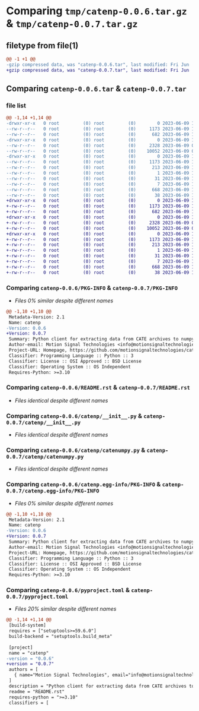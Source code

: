 # Comparing `tmp/catenp-0.0.6.tar.gz` & `tmp/catenp-0.0.7.tar.gz`

## filetype from file(1)

```diff
@@ -1 +1 @@
-gzip compressed data, was "catenp-0.0.6.tar", last modified: Fri Jun  9 13:50:16 2023, max compression
+gzip compressed data, was "catenp-0.0.7.tar", last modified: Fri Jun  9 13:52:28 2023, max compression
```

## Comparing `catenp-0.0.6.tar` & `catenp-0.0.7.tar`

### file list

```diff
@@ -1,14 +1,14 @@
-drwxr-xr-x   0 root         (0) root         (0)        0 2023-06-09 13:50:16.517399 catenp-0.0.6/
--rw-r--r--   0 root         (0) root         (0)     1173 2023-06-09 13:50:16.512562 catenp-0.0.6/PKG-INFO
--rw-r--r--   0 root         (0) root         (0)      682 2023-06-09 11:05:06.000000 catenp-0.0.6/README.rst
-drwxr-xr-x   0 root         (0) root         (0)        0 2023-06-09 13:50:16.424805 catenp-0.0.6/catenp/
--rw-r--r--   0 root         (0) root         (0)     2328 2023-06-09 09:37:10.000000 catenp-0.0.6/catenp/__init__.py
--rw-r--r--   0 root         (0) root         (0)    10052 2023-06-09 09:37:58.000000 catenp-0.0.6/catenp/catenumpy.py
-drwxr-xr-x   0 root         (0) root         (0)        0 2023-06-09 13:50:16.499312 catenp-0.0.6/catenp.egg-info/
--rw-r--r--   0 root         (0) root         (0)     1173 2023-06-09 13:50:16.000000 catenp-0.0.6/catenp.egg-info/PKG-INFO
--rw-r--r--   0 root         (0) root         (0)      213 2023-06-09 13:50:16.000000 catenp-0.0.6/catenp.egg-info/SOURCES.txt
--rw-r--r--   0 root         (0) root         (0)        1 2023-06-09 13:50:16.000000 catenp-0.0.6/catenp.egg-info/dependency_links.txt
--rw-r--r--   0 root         (0) root         (0)       31 2023-06-09 13:50:16.000000 catenp-0.0.6/catenp.egg-info/requires.txt
--rw-r--r--   0 root         (0) root         (0)        7 2023-06-09 13:50:16.000000 catenp-0.0.6/catenp.egg-info/top_level.txt
--rw-r--r--   0 root         (0) root         (0)      668 2023-06-09 13:50:10.000000 catenp-0.0.6/pyproject.toml
--rw-r--r--   0 root         (0) root         (0)       38 2023-06-09 13:50:16.520477 catenp-0.0.6/setup.cfg
+drwxr-xr-x   0 root         (0) root         (0)        0 2023-06-09 13:52:28.669808 catenp-0.0.7/
+-rw-r--r--   0 root         (0) root         (0)     1173 2023-06-09 13:52:28.665359 catenp-0.0.7/PKG-INFO
+-rw-r--r--   0 root         (0) root         (0)      682 2023-06-09 11:05:06.000000 catenp-0.0.7/README.rst
+drwxr-xr-x   0 root         (0) root         (0)        0 2023-06-09 13:52:28.588952 catenp-0.0.7/catenp/
+-rw-r--r--   0 root         (0) root         (0)     2328 2023-06-09 09:37:10.000000 catenp-0.0.7/catenp/__init__.py
+-rw-r--r--   0 root         (0) root         (0)    10052 2023-06-09 09:37:58.000000 catenp-0.0.7/catenp/catenumpy.py
+drwxr-xr-x   0 root         (0) root         (0)        0 2023-06-09 13:52:28.654511 catenp-0.0.7/catenp.egg-info/
+-rw-r--r--   0 root         (0) root         (0)     1173 2023-06-09 13:52:28.000000 catenp-0.0.7/catenp.egg-info/PKG-INFO
+-rw-r--r--   0 root         (0) root         (0)      213 2023-06-09 13:52:28.000000 catenp-0.0.7/catenp.egg-info/SOURCES.txt
+-rw-r--r--   0 root         (0) root         (0)        1 2023-06-09 13:52:28.000000 catenp-0.0.7/catenp.egg-info/dependency_links.txt
+-rw-r--r--   0 root         (0) root         (0)       31 2023-06-09 13:52:28.000000 catenp-0.0.7/catenp.egg-info/requires.txt
+-rw-r--r--   0 root         (0) root         (0)        7 2023-06-09 13:52:28.000000 catenp-0.0.7/catenp.egg-info/top_level.txt
+-rw-r--r--   0 root         (0) root         (0)      668 2023-06-09 13:52:18.000000 catenp-0.0.7/pyproject.toml
+-rw-r--r--   0 root         (0) root         (0)       38 2023-06-09 13:52:28.672468 catenp-0.0.7/setup.cfg
```

### Comparing `catenp-0.0.6/PKG-INFO` & `catenp-0.0.7/PKG-INFO`

 * *Files 0% similar despite different names*

```diff
@@ -1,10 +1,10 @@
 Metadata-Version: 2.1
 Name: catenp
-Version: 0.0.6
+Version: 0.0.7
 Summary: Python client for extracting data from CATE archives to numpy arrays
 Author-email: Motion Signal Technologies <info@motionsignaltechnologies.com>
 Project-URL: Homepage, https://github.com/motionsignaltechnologies/cate-numpy
 Classifier: Programming Language :: Python :: 3
 Classifier: License :: OSI Approved :: BSD License
 Classifier: Operating System :: OS Independent
 Requires-Python: >=3.10
```

### Comparing `catenp-0.0.6/README.rst` & `catenp-0.0.7/README.rst`

 * *Files identical despite different names*

### Comparing `catenp-0.0.6/catenp/__init__.py` & `catenp-0.0.7/catenp/__init__.py`

 * *Files identical despite different names*

### Comparing `catenp-0.0.6/catenp/catenumpy.py` & `catenp-0.0.7/catenp/catenumpy.py`

 * *Files identical despite different names*

### Comparing `catenp-0.0.6/catenp.egg-info/PKG-INFO` & `catenp-0.0.7/catenp.egg-info/PKG-INFO`

 * *Files 0% similar despite different names*

```diff
@@ -1,10 +1,10 @@
 Metadata-Version: 2.1
 Name: catenp
-Version: 0.0.6
+Version: 0.0.7
 Summary: Python client for extracting data from CATE archives to numpy arrays
 Author-email: Motion Signal Technologies <info@motionsignaltechnologies.com>
 Project-URL: Homepage, https://github.com/motionsignaltechnologies/cate-numpy
 Classifier: Programming Language :: Python :: 3
 Classifier: License :: OSI Approved :: BSD License
 Classifier: Operating System :: OS Independent
 Requires-Python: >=3.10
```

### Comparing `catenp-0.0.6/pyproject.toml` & `catenp-0.0.7/pyproject.toml`

 * *Files 20% similar despite different names*

```diff
@@ -1,14 +1,14 @@
 [build-system]
 requires = ["setuptools>=59.6.0"]
 build-backend = "setuptools.build_meta"
 
 [project]
 name = "catenp"
-version = "0.0.6"
+version = "0.0.7"
 authors = [
   { name="Motion Signal Technologies", email="info@motionsignaltechnologies.com" },
 ]
 description = "Python client for extracting data from CATE archives to numpy arrays"
 readme = "README.rst"
 requires-python = ">=3.10"
 classifiers = [
```

